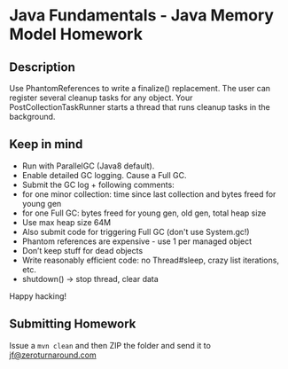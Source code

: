 Java Fundamentals - Java Memory Model Homework
===========

Description
----------

Use PhantomReferences to write a finalize() replacement. The user can 
register several cleanup tasks for any object. Your PostCollectionTaskRunner 
starts a thread that runs cleanup tasks in the background. 

Keep in mind
----------

* Run with ParallelGC (Java8 default). 
* Enable detailed GC logging. Cause a Full GC.  
* Submit the GC log + following comments: 
 * for one minor collection: time since last collection and bytes freed for young gen
 * for one Full GC: bytes freed for young gen, old gen, total heap size
* Use max heap size 64M
* Also submit code for triggering Full GC (don't use System.gc!)
* Phantom references are expensive - use 1 per managed object
* Don’t keep stuff for dead objects
* Write reasonably efficient code: no Thread#sleep, crazy list iterations, etc.
* shutdown() -> stop thread, clear data

Happy hacking!

Submitting Homework
-------------------

Issue a `mvn clean` and then ZIP the folder and send it to jf@zeroturnaround.com
